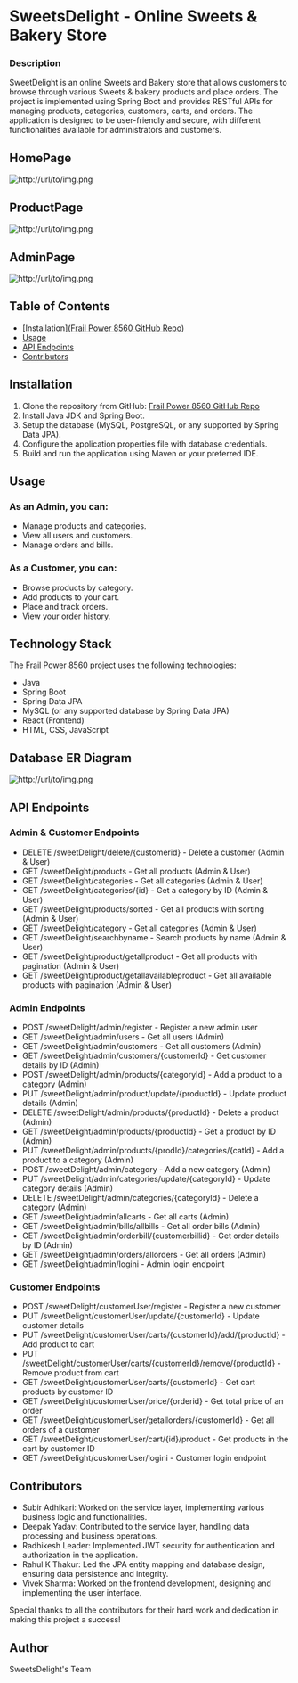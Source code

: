 # SweetsDelight - Online Sweets & Bakery Store

### Description
SweetDelight is an online Sweets and Bakery store that allows customers to browse through various Sweets & bakery products and place orders. The project is implemented using Spring Boot and provides RESTful APIs for managing products, categories, customers, carts, and orders. The application is designed to be user-friendly and secure, with different functionalities available for administrators and customers.

## HomePage
![http://url/to/img.png](https://github.com/RADHIKESHS/frail-power-8560/blob/main/Home%20page.jpg)

## ProductPage
![http://url/to/img.png](https://github.com/RADHIKESHS/frail-power-8560/blob/main/productpage.jpg)

## AdminPage
![http://url/to/img.png](https://github.com/RADHIKESHS/frail-power-8560/blob/main/Adminpanel.jpg)

## Table of Contents
- [Installation]([Frail Power 8560 GitHub Repo](https://github.com/RADHIKESHS/frail-power-8560))
- [Usage](#usage)
- [API Endpoints](#api-endpoints)
- [Contributors](#contributors)

## Installation
1. Clone the repository from GitHub: [Frail Power 8560 GitHub Repo](https://github.com/RADHIKESHS/frail-power-8560)
2. Install Java JDK and Spring Boot.
3. Setup the database (MySQL, PostgreSQL, or any supported by Spring Data JPA).
4. Configure the application properties file with database credentials.
5. Build and run the application using Maven or your preferred IDE.

## Usage
### As an Admin, you can:
- Manage products and categories.
- View all users and customers.
- Manage orders and bills.

### As a Customer, you can:
- Browse products by category.
- Add products to your cart.
- Place and track orders.
- View your order history.

## Technology Stack
The Frail Power 8560 project uses the following technologies:

- Java
- Spring Boot
- Spring Data JPA
- MySQL (or any supported database by Spring Data JPA)
- React (Frontend)
- HTML, CSS, JavaScript

## Database ER Diagram
![http://url/to/img.png](https://github.com/RADHIKESHS/frail-power-8560/blob/main/Sweetdelight%20database%20ER.png?raw=true)

## API Endpoints
### Admin & Customer Endpoints
- DELETE /sweetDelight/delete/{customerid} - Delete a customer (Admin & User)
- GET /sweetDelight/products - Get all products (Admin & User)
- GET /sweetDelight/categories - Get all categories (Admin & User)
- GET /sweetDelight/categories/{id} - Get a category by ID (Admin & User)
- GET /sweetDelight/products/sorted - Get all products with sorting (Admin & User)
- GET /sweetDelight/category - Get all categories (Admin & User)
- GET /sweetDelight/searchbyname - Search products by name (Admin & User)
- GET /sweetDelight/product/getallproduct - Get all products with pagination (Admin & User)
- GET /sweetDelight/product/getallavailableproduct - Get all available products with pagination (Admin & User)

### Admin Endpoints
- POST /sweetDelight/admin/register - Register a new admin user
- GET /sweetDelight/admin/users - Get all users (Admin)
- GET /sweetDelight/admin/customers - Get all customers (Admin)
- GET /sweetDelight/admin/customers/{customerId} - Get customer details by ID (Admin)
- POST /sweetDelight/admin/products/{categoryId} - Add a product to a category (Admin)
- PUT /sweetDelight/admin/product/update/{productId} - Update product details (Admin)
- DELETE /sweetDelight/admin/products/{productId} - Delete a product (Admin)
- GET /sweetDelight/admin/products/{productId} - Get a product by ID (Admin)
- PUT /sweetDelight/admin/products/{prodId}/categories/{catId} - Add a product to a category (Admin)
- POST /sweetDelight/admin/category - Add a new category (Admin)
- PUT /sweetDelight/admin/categories/update/{categoryId} - Update category details (Admin)
- DELETE /sweetDelight/admin/categories/{categoryId} - Delete a category (Admin)
- GET /sweetDelight/admin/allcarts - Get all carts (Admin)
- GET /sweetDelight/admin/bills/allbills - Get all order bills (Admin)
- GET /sweetDelight/admin/orderbill/{customerbillid} - Get order details by ID (Admin)
- GET /sweetDelight/admin/orders/allorders - Get all orders (Admin)
- GET /sweetDelight/admin/logini - Admin login endpoint

### Customer Endpoints
- POST /sweetDelight/customerUser/register - Register a new customer
- PUT /sweetDelight/customerUser/update/{customerId} - Update customer details
- PUT /sweetDelight/customerUser/carts/{customerId}/add/{productId} - Add product to cart
- PUT /sweetDelight/customerUser/carts/{customerId}/remove/{productId} - Remove product from cart
- GET /sweetDelight/customerUser/carts/{customerId} - Get cart products by customer ID
- GET /sweetDelight/customerUser/price/{orderid} - Get total price of an order
- GET /sweetDelight/customerUser/getallorders/{customerId} - Get all orders of a customer
- GET /sweetDelight/customerUser/cart/{id}/product - Get products in the cart by customer ID
- GET /sweetDelight/customerUser/logini - Customer login endpoint

## Contributors
- Subir Adhikari: Worked on the service layer, implementing various business logic and functionalities.
- Deepak Yadav: Contributed to the service layer, handling data processing and business operations.
- Radhikesh Leader: Implemented JWT security for authentication and authorization in the application.
- Rahul K Thakur: Led the JPA entity mapping and database design, ensuring data persistence and integrity.
- Vivek Sharma: Worked on the frontend development, designing and implementing the user interface.

Special thanks to all the contributors for their hard work and dedication in making this project a success!

## Author
SweetsDelight's Team
